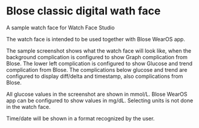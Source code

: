 # Blose classic digital wath face

A sample watch face for Watch Face Studio

The watch face is intended to be used together with Blose WearOS app. 

The sample screenshot shows what the watch face will look like, when the background
complication is configured to show Graph complication from Blose. The lower left
complication is configured to show Glucose and trend complication from Blose. 
The complications below glucose and trend are configured to display 
diff/delta and timestamp, also complications from Blose. 

All glucose values in the screenshot are shown in mmol/L. Blose WearOS app can be 
configured to show values in mg/dL. Selecting units is not done in the watch face.

Time/date will be shown in a format recognized by the user. 

